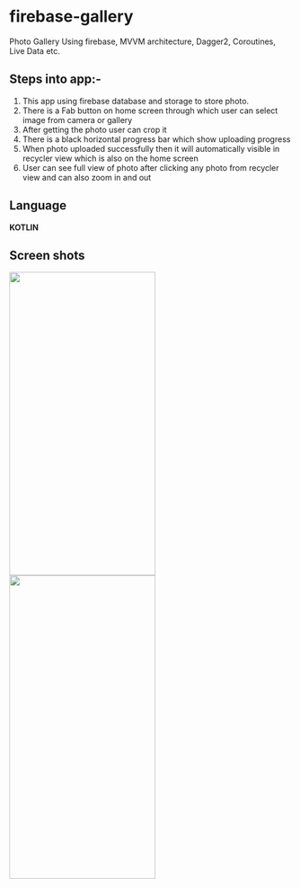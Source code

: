 
# firebase-gallery
Photo Gallery Using firebase, MVVM architecture, Dagger2, Coroutines, Live Data etc.

## Steps into app:-
1. This app using firebase database and storage to store photo.
2. There is a Fab button on home screen through which user can select image from camera or gallery
3. After getting the photo user can crop it
4. There is a black horizontal progress bar which show uploading progress
5. When photo uploaded successfully then it will automatically visible in recycler view which is also on the home screen
6. User can see full view of photo after clicking any photo from recycler view and can also zoom in and out

## Language
**KOTLIN**

## Screen shots

<img src="https://user-images.githubusercontent.com/32475878/79349704-2c927e80-7f54-11ea-8415-f02daeae9cf6.jpg"  width="260" height="540"> <img src="https://user-images.githubusercontent.com/32475878/79350796-82b3f180-7f55-11ea-8b06-d5e651b92d85.jpg"  width="260" height="540">

